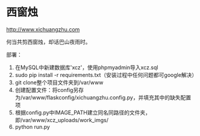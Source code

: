 西窗烛
===

http://www.xichuangzhu.com

何当共剪西窗烛，却话巴山夜雨时。

部署：

1. 在MySQL中新建数据库'xcz'，使用phpmyadmin导入xcz.sql
2. sudo pip install -r requirements.txt（安装过程中任何问题都可google解决）
3. git clone整个项目文件夹到/var/www
4. 创建配置文件：将config另存为/var/www/flaskconfig/xichuangzhu.config.py，并填充其中的缺失配置项
5. 根据config.py中IMAGE_PATH建立同名同路径的文件夹，即/var/www/xcz_uploads/work_imgs/
6. python run.py
